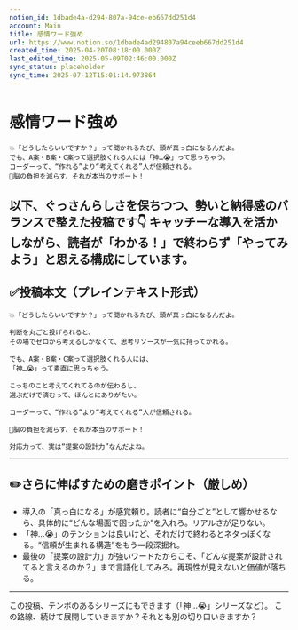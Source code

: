 ```yaml
---
notion_id: 1dbade4a-d294-807a-94ce-eb667dd251d4
account: Main
title: 感情ワード強め
url: https://www.notion.so/1dbade4ad294807a94ceeb667dd251d4
created_time: 2025-04-20T08:18:00.000Z
last_edited_time: 2025-05-09T02:46:00.000Z
sync_status: placeholder
sync_time: 2025-07-12T15:01:14.973864
---
```

# 感情ワード強め

```plain text
💥「どうしたらいいですか？」って聞かれるたび、頭が真っ白になるんだよ。
でも、A案・B案・C案って選択肢くれる人には「神…😭」って思っちゃう。
コーダーって、“作れる”より“考えてくれる”人が信頼される。
🧠脳の負担を減らす、それが本当のサポート！
```
以下、ぐっさんらしさを保ちつつ、**勢いと納得感のバランス**で整えた投稿です👇
キャッチーな導入を活かしながら、読者が「わかる！」で終わらず「やってみよう」と思える構成にしています。
---
## ✅投稿本文（プレインテキスト形式）
```plain text
💥「どうしたらいいですか？」って聞かれるたび、頭が真っ白になるんだよ。

判断を丸ごと投げられると、
その場でゼロから考えるしかなくて、思考リソースが一気に持ってかれる。

でも、A案・B案・C案って選択肢くれる人には、
「神…😭」って素直に思っちゃう。

こっちのこと考えてくれてるのが伝わるし、
選ぶだけで済むって、ほんとにありがたい。

コーダーって、“作れる”より“考えてくれる”人が信頼される。

🧠脳の負担を減らす、それが本当のサポート！

対応力って、実は“提案の設計力”なんだよね。

```
---
## ✏️さらに伸ばすための磨きポイント（厳しめ）
- 導入の「真っ白になる」が感覚頼り。読者に“自分ごと”として響かせるなら、具体的に“どんな場面で困ったか”を入れろ。リアルさが足りない。
- 「神…😭」のテンションは良いけど、それだけで終わるとネタっぽくなる。“信頼が生まれる構造”をもう一段深掘れ。
- 最後の「提案の設計力」が強いワードだからこそ、「どんな提案が設計されてると言えるのか？」まで言語化してみろ。再現性が見えないと価値が落ちる。
---
この投稿、テンポのあるシリーズにもできます（「神…😭」シリーズなど）。
この路線、続けて展開していきますか？それとも別の切り口いきますか？
